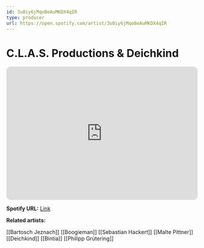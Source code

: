 ```yaml
---
id: 3u0iy6jMqoBeAuMKDX4qIR
type: producer
url: https://open.spotify.com/artist/3u0iy6jMqoBeAuMKDX4qIR
---
```

# C.L.A.S. Productions & Deichkind

<iframe style="border-radius:12px" src="https://open.spotify.com/embed/artist/3u0iy6jMqoBeAuMKDX4qIR" width="100%" height="352" frameBorder="0" allowfullscreen="" allow="autoplay; clipboard-write; encrypted-media; fullscreen; picture-in-picture" loading="lazy"></iframe>

**Spotify URL:** [Link](https://open.spotify.com/artist/3u0iy6jMqoBeAuMKDX4qIR)

**Related artists:**

[[Bartosch Jeznach]]
[[Boogieman]]
[[Sebastian Hackert]]
[[Malte Pittner]]
[[Deichkind]]
[[Bintia]]
[[Philipp Grütering]]
